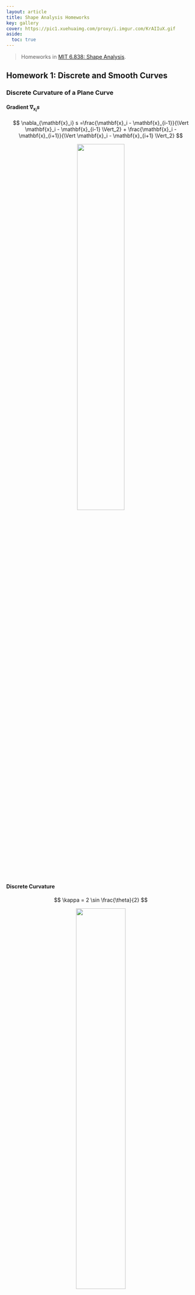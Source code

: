```yaml
---
layout: article
title: Shape Analysis Homeworks
key: gallery
cover: https://pic1.xuehuaimg.com/proxy/i.imgur.com/KrAIIuX.gif
aside:
  toc: true
---
```


> Homeworks in [MIT 6.838: Shape Analysis](https://groups.csail.mit.edu/gdpgroup/6838_spring_2021.html).
<!--more-->

## Homework 1: Discrete and Smooth Curves

### Discrete Curvature of a Plane Curve

#### Gradient $\nabla_{\mathbf{x}_i} s$

$$
\nabla_{\mathbf{x}_i} s =\frac{\mathbf{x}_i - \mathbf{x}_{i-1}}{\Vert \mathbf{x}_i - \mathbf{x}_{i-1} \Vert_2} + \frac{\mathbf{x}_i - \mathbf{x}_{i+1}}{\Vert \mathbf{x}_i - \mathbf{x}_{i+1} \Vert_2}
$$

<div align=center>
<img src="https://pic1.xuehuaimg.com/proxy/i.imgur.com/HEp18iQ.png" width="50%">
</div>

#### Discrete Curvature

$$
\kappa = 2 \sin \frac{\theta}{2}
$$

<div align=center>
<img src="https://pic1.xuehuaimg.com/proxy/i.imgur.com/YMaEmwy.png" width="51%">
</div>

#### Curve Shortening Flow

$$
\mathbf{x}_i' = \mathbf{x}_i - (\nabla_{\mathbf{x}_i} s) h
$$

<div align=center>
<img src="https://pic1.xuehuaimg.com/proxy/i.imgur.com/J1jChfg.gif" width="50%">
</div>

<div align=center>
<img src="https://pic1.xuehuaimg.com/proxy/i.imgur.com/lE8Rv1s.gif" width="50%">
</div>

<div align=center>
<img src="https://pic1.xuehuaimg.com/proxy/i.imgur.com/KE61wET.gif" width="50%">
</div>

### Discrete Elastic Rods

<div align=center>
<img src="https://pic1.xuehuaimg.com/proxy/i.imgur.com/cHm2IwG.gif" width="45%">
<img src="https://pic1.xuehuaimg.com/proxy/i.imgur.com/VvSJcuN.gif" width="45%">
<img src="https://pic1.xuehuaimg.com/proxy/i.imgur.com/HLOl1tB.gif" width="45%">
<img src="https://pic1.xuehuaimg.com/proxy/i.imgur.com/KrAIIuX.gif" width="45%">
</div>

## Homework 2: Surfaces and Curvature

### Mean Curvature Flow with Explicit Integrator

$$
\frac{\mathbf{p} (t+\tau) - \mathbf{p} (t)}{\tau} = - \mathbf{M}^{-1} (\mathbf{p} (t)) \cdot \mathbf{L} (\mathbf{p} (t)) \cdot \mathbf{p} (t)
$$

$$
\mathbf{p} (t+\tau) = \mathbf{p} (t) - \tau \mathbf{M}^{-1} (\mathbf{p} (t)) \cdot \mathbf{L} (\mathbf{p} (t)) \cdot \mathbf{p} (t)
$$

<div align=center>
<img src="https://pic1.xuehuaimg.com/proxy/i.imgur.com/14jPnsN.gif" width="50%">
</div>

### Mean Curvature Flow with (Semi-)Implicit Integrator

$$
\frac{\mathbf{p} (t+\tau) - \mathbf{p} (t)}{\tau} = - \mathbf{M}^{-1} (\mathbf{p} (t)) \cdot \mathbf{L} (\mathbf{p} (t)) \cdot \mathbf{p} (t+\tau)
$$

$$
\mathbf{p} (t+\tau) =\bigg(\mathbf{I} + \tau \mathbf{M}^{-1} (\mathbf{p} (t)) \cdot \mathbf{L} (\mathbf{p} (t)) \bigg)^{-1} \cdot \mathbf{p} (t) 
$$

<div align=center>
<img src="https://pic1.xuehuaimg.com/proxy/i.imgur.com/Bl0zqwZ.gif" width="50%">
</div>

### Non-Singular Mean Curvature Flow

$$
\mathbf{p} (t+\tau) = \bigg(\mathbf{I} + \tau \mathbf{M}^{-1} (\mathbf{p} (t)) \cdot \mathbf{L} (\mathbf{p} (0)) \bigg)^{-1} \cdot \mathbf{p} (t) 
$$

<div align=center>
<img src="https://pic1.xuehuaimg.com/proxy/i.imgur.com/RDqlDh7.gif" width="50%">
</div>

## Homework 3: Geodesics, Distance, and Metric Embedding

### Swiss-Roll DataSet

<div align=center>
<img src="https://pic1.xuehuaimg.com/proxy/i.imgur.com/KiBi29n.png" width="45%">
</div>

### Maximum Variance Unfolding

<div align=center>
<img src="https://pic1.xuehuaimg.com/proxy/i.imgur.com/s4WDk8X.png" width="45%">
<img src="https://pic1.xuehuaimg.com/proxy/i.imgur.com/eyU9fFs.png" width="45%">
<img src="https://pic1.xuehuaimg.com/proxy/i.imgur.com/EwffIl4.png" width="45%">
<img src="https://pic1.xuehuaimg.com/proxy/i.imgur.com/1FDabII.png" width="45%">
</div>

## Homework 4: Laplacian and Vector Fields

### Helmholtz Decomposition

1. $$\nabla \cdot V = \nabla \cdot \nabla \zeta = \Delta \zeta$$
2. $$\nabla \times W = V - \nabla \zeta$$

### Geodesic Distance from the Laplacian

#### Heat Kernel & Normalized Gradient

<div align=center>
<img src="https://pic1.xuehuaimg.com/proxy/i.imgur.com/92t2TcB.png" width="50%">
</div>

#### Divergences

<div align=center>
<img src="https://pic1.xuehuaimg.com/proxy/i.imgur.com/U3vhQx3.png" width="50%">
</div>

#### Geodesic Distances

<div align=center>
<img src="https://pic1.xuehuaimg.com/proxy/i.imgur.com/JhFYXjq.png" width="50%">
</div>

### Parallel Transport from the Connection Laplacian

<div align=center>
<img src="https://pic1.xuehuaimg.com/proxy/i.imgur.com/GQYwCBz.png" width="50%">
</div>

<div align=center>
<img src="https://pic1.xuehuaimg.com/proxy/i.imgur.com/k5hiqoa.png" width="50%">
</div>

<div align=center>
<img src="https://pic1.xuehuaimg.com/proxy/i.imgur.com/DCl9ppI.png" width="50%">
</div>

### Operator Approach to Tangent Vector Fields

#### Scalar Field Advection

<div align=center>
<img src="https://pic1.xuehuaimg.com/proxy/i.imgur.com/obuaX0R.gif" width="50%">
</div>

## Manifold Optimization and Optimal Transport

### Optimal Transport

(a) $W(\mathbf{p}, \mathbf{q})$ measures the minimum cost of transporting $\mathbf{p}$ to $\mathbf{q}$.

(b) Let $K_\alpha = e^{-\frac{C}{\alpha}}$, then

$$
\begin{aligned}
\alpha \cdot \text{KL} (T \Vert K_\alpha) &= \alpha \cdot \sum_{ij} T_{ij} \bigg( \ln{\frac{T_{ij}}{(K_\alpha)_{ij}}} -1 \bigg) = \alpha \cdot \bigg( \sum_{ij} T_{ij} \big( \ln{T_{ij}}-1 \big) - \sum_{ij} T_{ij} \ln{(K_\alpha)_{ij}} \bigg) \\
&= \alpha \cdot \bigg( \sum_{ij} T_{ij} \ln{T_{ij}} - 1 \bigg) + \alpha \cdot \sum_{ij} T_{ij} \cdot \bigg( \frac{C_{ij}}{\alpha} \bigg) \\
&= \sum_{ij} T_{ij} \cdot C_{ij} + \alpha \cdot \bigg( \sum_{ij} T_{ij} \ln{T_{ij}} - 1 \bigg)
\end{aligned}
$$

(c) The Lagrange could be expressed as:

$$
\mathcal{L} (T; \lambda, \mu) = \sum_{ij} T_{ij} \cdot C_{ij} + \alpha \cdot \bigg( \sum_{ij} T_{ij} \ln{T_{ij}} - 1 \bigg) + \sum_i \lambda_i \cdot \bigg( \sum_j T_{ij} - p_i \bigg) + \sum_j \mu_j \cdot \bigg( \sum_i T_{ij} - q_j \bigg)
$$

where $\lambda_i$ and $\mu_j$ are Lagrange multipliers.

Taking derivative of $T_{ij}$, we have:

$$
\frac{\partial \mathcal{L}}{\partial T_{ij}} = C_{ij} + \alpha ( \ln{T_{ij}} + 1 ) + \lambda_i + \mu_j = 0
$$

which implies:

$$
T_{ij} = \exp \bigg\{ - \frac{C_{ij} + \lambda_i + \mu_j}{\alpha} - 1 \bigg\} 
= e^{-\frac{\lambda_i}{\alpha}-\frac{1}{2}} \cdot e^{-\frac{C_{ij}}{\alpha}} \cdot e^{-\frac{\mu_j}{\alpha}-\frac{1}{2}}
$$

Thus, 

$$
T = \text{diag}(\mathbf{v}) \cdot K_\alpha \cdot \text{diag}(\mathbf{w}) 
$$

where

$$
\mathbf{v}_i = e^{-\frac{\lambda_i}{\alpha}-\frac{1}{2}}
$$

$$
\mathbf{w}_j = e^{-\frac{\mu_j}{\alpha}-\frac{1}{2}}
$$

(d) When $\alpha$ is small enough, we have

$$
C_{ij} = d^2(x_i, x_j) \approx -2 \times \frac{\alpha}{2} \ln \mathcal{H}_{\frac{\alpha}{2}} (x_i, x_j)
$$

Thus,

$$
\mathcal{H}_{\frac{\alpha}{2}} (x_i, x_j) \approx e^{-\frac{C_{ij}}{\alpha}} = (K_\alpha)_{ij}
$$

(e) 

(f)

<div align=center>
<img src="https://pic1.xuehuaimg.com/proxy/i.imgur.com/zCVLfjc.jpg" width="40%">
<img src="https://pic1.xuehuaimg.com/proxy/i.imgur.com/YhZo8Tc.jpg" width="42%">
</div>

https://i.imgur.com/YhZo8Tc.jpg